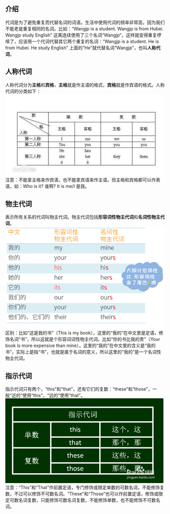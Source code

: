 ## 介绍
代词是为了避免重复而代替名词的词语。生活中使用代词的频率非常高，因为我们不能老是重复相同的名词。比如：“Wangjp is a student. Wangjp is from Hubei. Wangjp study English” 这离连续使用了三个名词“Wangjp“，这样就变得重复啰嗦了，应该用一个代词代替其它两个重复的名词：“Wangjp is a student. He is from Hubei. He study English” 上面的“He”就代替名词“Wangjp”，也叫**人称代词**。


## 人称代词
人称代词分为**主格**和**宾格**，**主格**就是作主语的格式，**宾格**就是作宾语的格式。人称代词的分类如下：
![](./images/pic-1.jpg)  
注意：不能拿主格来作宾语，也不能拿宾语来作主语。但主格和宾格都可以作表语，如：Who is it? 谁啊? It is me/I 是我。


## 物主代词
表示所有关系的代词叫物主代词。物主代词包括**形容词性物主代词**和**名词性物主代词**。  
![](./images/pic-3.png)  
区别：比如“这是我的书”（This is my book），这里的“我的”在中文里是定语，修饰名词“书”，所以这就是个形容词词性物主代词。比如“你的书比我的贵”（Your book is more expensive than mine），这里的“我的”在中文里的含义是“我的书”，实际上是指“书”，也就是属于名词的意义，所以这里的“我的”是一个名词性物主代词。


## 指示代词
指示代词只有两个，“this”和“that”，还有它们的复数：“these”和“those”，一般“近的”使用“this”，“远的”使用“that”。  
![](./images/pic-4.jpeg)  
注意：“This”和“That”作前置定语，专门修饰或限定单数的可数名词，不能修饰复数，不过可以修饰不可数名词。“These”和“Those”也可以作前置定语，修饰或限定可数名词复数，只能修饰可数名词复数，不能修饰单数，也不能修饰不可数名词。